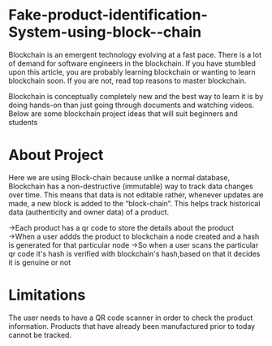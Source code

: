 # Fake-product-identification-System-using-block--chain

Blockchain is an emergent technology evolving at a fast pace. There is a lot of demand for software engineers in the blockchain. If you have stumbled upon this article, you are probably learning blockchain or wanting to learn blockchain soon. If you are not, read top reasons to master blockchain.

Blockchain is conceptually completely new and the best way to learn it is by doing hands-on than just going through documents and watching videos. Below are some blockchain project ideas that will suit beginners and students



# About Project
 Here we are using Block-chain because unlike a normal database, Blockchain has a non-destructive (immutable) way to track data changes over time. This means that data is not editable rather, whenever updates are made, a new block is added to the “block-chain”. This helps track historical data (authenticity and owner data) of a product.
 
 
->Each product has a qr code to store the details about the product  
->When a user addds the product to blockchain a node created and a hash is generated for that particular node
->So when a user scans the particular qr code it's hash is verified with blockchain's hash,based on that it decides it is genuine or not
 

# Limitations

The user needs to have a QR code scanner in order to check the product information.
Products that have already been manufactured prior to today cannot be tracked.





